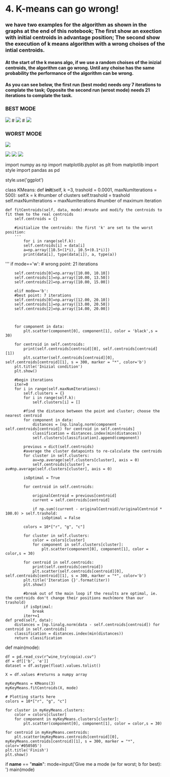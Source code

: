 # 4. K-means can go wrong!

### we have two examples for the algorithm as shown in the graphs at the end of this notebook; The first show an exection with initial centroids in advantage position; The second show the execution of k means algorithm with a wrong choises of the intial centroids.

#### At the start of the k means algo, if we use a random choises of the inizial centroids, the algorithm can go wrong.  Until any choise has the same probability the performance of the algorithm can be wrong.

#### As you can see below, the first run (best mode) needs ony 7 iterations to complate the task; Opposite the second run (wrost mode) needs 21 iterations to complate the task.


### BEST MODE
<img src="https://github.com/santiagoparaella/ADM-HW4/blob/master/Pictures/best1.png">
#
<img src="https://github.com/santiagoparaella/ADM-HW4/blob/master/Pictures/best2.png">
#
<img src="https://github.com/santiagoparaella/ADM-HW4/blob/master/Pictures/bestson.png">

### WORST MODE
<p><img src="https://github.com/santiagoparaella/ADM-HW4/blob/master/Pictures/0WW.PNG"></p>
<img src="https://github.com/santiagoparaella/ADM-HW4/blob/master/Pictures/w13.png">
<img src="https://github.com/santiagoparaella/ADM-HW4/blob/master/Pictures/2SON.png">
<img src="https://github.com/santiagoparaella/ADM-HW4/blob/master/Pictures/son.png">



import numpy as np
import matplotlib.pyplot as plt
from matplotlib import style
import pandas as pd

style.use('ggplot')

class KMeans:
    def __init__(self, k =3, trashold = 0.0001, maxNumIterations = 500):
        self.k = k  #number of clusters
        self.trashold = trashold
        self.maxNumIterations = maxNumIterations #number of maximum iteration

    def fitCentroids(self, data, mode):#reate and modify the centroids to fit them to the real centroids
        self.centroids = {}

        #initialize the centroids: the first 'k' are set to the worst position:
        '''
            for i in range(self.k):
            self.centroids[i] = data[i]
            a=np.array([10.5+(1*i), 10.5+(0.1*i)])
            print(data[i], type(data[i]), a, type(a))
'''
        if mode=='w':
        # wrong point: 21 iterations

        self.centroids[0]=np.array([10.00, 10.10])
        self.centroids[1]=np.array([10.00, 13.50])
        self.centroids[2]=np.array([10.00, 15.00])

        elif mode=='b':
        #best point: 7 iterations
        self.centroids[0]=np.array([12.00, 20.10])
        self.centroids[1]=np.array([13.00, 20.50])
        self.centroids[2]=np.array([14.00, 20.00])



        for component in data:
            plt.scatter(component[0], component[1], color = 'black',s = 30)

        for centroid in self.centroids:
            print(self.centroids[centroid][0], self.centroids[centroid][1])
            plt.scatter(self.centroids[centroid][0], self.centroids[centroid][1], s = 300, marker = "*", color='b')
        plt.title('Inizial condition')
        plt.show()

        #begin iterations
        iter=0
        for i in range(self.maxNumIterations):
            self.clusters = {}
            for i in range(self.k):
                self.clusters[i] = []

            #find the distance between the point and cluster; choose the nearest centroid
            for component in data:
                distances = [np.linalg.norm(component - self.centroids[centroid]) for centroid in self.centroids]
                classification = distances.index(min(distances))
                self.clusters[classification].append(component)

            previous = dict(self.centroids)
            #average the cluster datapoints to re-calculate the centroids
            for cluster in self.clusters:
                av=np.average(self.clusters[cluster], axis = 0)
                self.centroids[cluster] = av#np.average(self.clusters[cluster], axis = 0)

            isOptimal = True

            for centroid in self.centroids:

                originalCentroid = previous[centroid]
                current = self.centroids[centroid]

                if np.sum((current - originalCentroid)/originalCentroid * 100.0) > self.trashold:
                    isOptimal = False

            colors = 10*["r", "g", "c"]

            for cluster in self.clusters:
                color = colors[cluster]
                for component in self.clusters[cluster]:
                    plt.scatter(component[0], component[1], color = color,s = 30)

            for centroid in self.centroids:
                print(self.centroids[centroid])
                plt.scatter(self.centroids[centroid][0], self.centroids[centroid][1], s = 300, marker = "*", color='b')
            plt.title('Iteration {}'.format(iter))
            plt.show()

            #break out of the main loop if the results are optimal, ie. the centroids don't change their positions much(more than our trashold)
            if isOptimal:
                break
            iter+=1
    def pred(self, data):
        distances = [np.linalg.norm(data - self.centroids[centroid]) for centroid in self.centroids]
        classification = distances.index(min(distances))
        return classification

def main(mode):

    df = pd.read_csv(r"wine_try(copia).csv")
    df = df[['b', 'e']]
    dataset = df.astype(float).values.tolist()

    X = df.values #returns a numpy array

    myKeyMeans = KMeans(3)
    myKeyMeans.fitCentroids(X, mode)

    # Plotting starts here
    colors = 10*["r", "g", "c"]

    for cluster in myKeyMeans.clusters:
        color = colors[cluster]
        for component in myKeyMeans.clusters[cluster]:
            plt.scatter(component[0], component[1], color = color,s = 30)

    for centroid in myKeyMeans.centroids:
        plt.scatter(myKeyMeans.centroids[centroid][0], myKeyMeans.centroids[centroid][1], s = 300, marker = "*", color='#050505')
    plt.title('Finish')
    plt.show()

if __name__ == "__main__":
    mode=input('Give me a mode (w for worst; b for best): ')
    main(mode)

